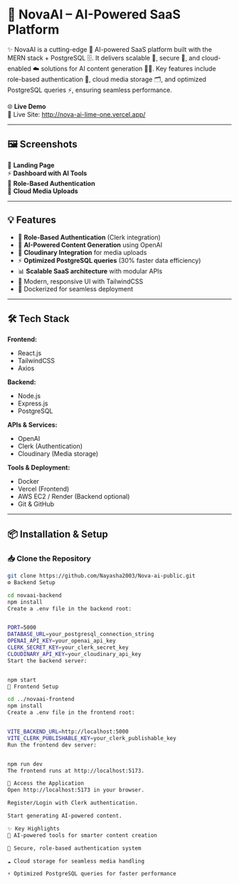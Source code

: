 # 🤖 NovaAI – AI-Powered SaaS Platform  

✨ NovaAI is a cutting-edge 🤖 AI-powered SaaS platform built with the MERN stack + PostgreSQL 🗄️.
It delivers scalable 🚀, secure 🔐, and cloud-enabled ☁️ solutions for AI content generation 📝🤖.
Key features include role-based authentication 👥, cloud media storage 🗂️, and optimized PostgreSQL queries ⚡, ensuring seamless performance. 

🌐 **Live Demo**  
🔗 Live Site: http://nova-ai-lime-one.vercel.app/  

---

## 🖼️ Screenshots  

🚀 **Landing Page**  
⚡ **Dashboard with AI Tools**  
🔐 **Role-Based Authentication**  
📂 **Cloud Media Uploads**  

---

## 💡 Features  

- 🔐 **Role-Based Authentication** (Clerk integration)  
- 🤖 **AI-Powered Content Generation** using OpenAI  
- 📂 **Cloudinary Integration** for media uploads  
- ⚡ **Optimized PostgreSQL queries** (30% faster data efficiency)  
- 📊 **Scalable SaaS architecture** with modular APIs  
- 🎨 Modern, responsive UI with TailwindCSS  
- 🐳 Dockerized for seamless deployment  

---

## 🛠 Tech Stack  

**Frontend:**  
- React.js  
- TailwindCSS  
- Axios  

**Backend:**  
- Node.js  
- Express.js  
- PostgreSQL  

**APIs & Services:**  
- OpenAI  
- Clerk (Authentication)  
- Cloudinary (Media storage)  

**Tools & Deployment:**  
- Docker  
- Vercel (Frontend)  
- AWS EC2 / Render (Backend optional)  
- Git & GitHub  

---

## 📦 Installation & Setup  

### 📥 Clone the Repository  
```bash
git clone https://github.com/Nayasha2003/Nova-ai-public.git
⚙️ Backend Setup

cd novaai-backend
npm install
Create a .env file in the backend root:


PORT=5000
DATABASE_URL=your_postgresql_connection_string
OPENAI_API_KEY=your_openai_api_key
CLERK_SECRET_KEY=your_clerk_secret_key
CLOUDINARY_API_KEY=your_cloudinary_api_key
Start the backend server:


npm start
🎨 Frontend Setup

cd ../novaai-frontend
npm install
Create a .env file in the frontend root:


VITE_BACKEND_URL=http://localhost:5000
VITE_CLERK_PUBLISHABLE_KEY=your_clerk_publishable_key
Run the frontend dev server:


npm run dev
The frontend runs at http://localhost:5173.

🚀 Access the Application
Open http://localhost:5173 in your browser.

Register/Login with Clerk authentication.

Start generating AI-powered content.

✨ Key Highlights
🤖 AI-powered tools for smarter content creation

🔐 Secure, role-based authentication system

☁️ Cloud storage for seamless media handling

⚡ Optimized PostgreSQL queries for faster performance
